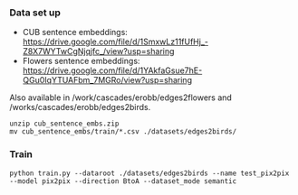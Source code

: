 ### Data set up
- CUB sentence embeddings: https://drive.google.com/file/d/1SmxwLz11fUfHj_-Z8X7WYTwCgNjqjfc_/view?usp=sharing
- Flowers sentence embeddings: https://drive.google.com/file/d/1YAkfaGsue7hE-QGu0IqYTUAFbm_7MGRo/view?usp=sharing

Also available in /work/cascades/erobb/edges2flowers and /works/cascades/erobb/edges2birds.

```
unzip cub_sentence_embs.zip
mv cub_sentence_embs/train/*.csv ./datasets/edges2birds/
```


### Train
`python train.py --dataroot ./datasets/edges2birds --name test_pix2pix --model pix2pix --direction BtoA --dataset_mode semantic`

